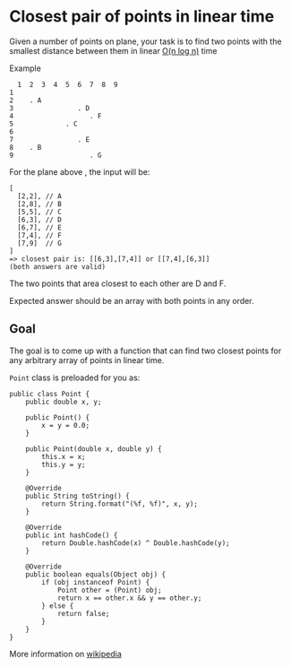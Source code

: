 # Closest pair of points in linear time

Given a number of points on plane, your task is to find two points with the smallest distance
between them in linear [O(n log n)](https://en.wikipedia.org/wiki/Time_complexity#Linearithmic_time)
time

Example

````
  1  2  3  4  5  6  7  8  9
1  
2    . A
3                . D
4                   . F       
5             . C
6              
7                . E
8    . B
9                   . G
````

For the plane above , the input will be:

````
[
  [2,2], // A
  [2,8], // B
  [5,5], // C
  [6,3], // D
  [6,7], // E
  [7,4], // F
  [7,9]  // G
]
=> closest pair is: [[6,3],[7,4]] or [[7,4],[6,3]]
(both answers are valid)
````

The two points that area closest to each other are D and F.

Expected answer should be an array with both points in any order.

## Goal

The goal is to come up with a function that can find two closest points for any arbitrary array of
points in linear time.

``Point`` class is preloaded for you as:

````
public class Point {
    public double x, y;

    public Point() {
        x = y = 0.0;
    }

    public Point(double x, double y) {
        this.x = x;
        this.y = y;
    }

    @Override
    public String toString() {
        return String.format("(%f, %f)", x, y);
    }

    @Override
    public int hashCode() {
        return Double.hashCode(x) ^ Double.hashCode(y);
    }

    @Override
    public boolean equals(Object obj) {
        if (obj instanceof Point) {
            Point other = (Point) obj;
            return x == other.x && y == other.y;
        } else {
            return false;
        }
    }
}
````

More information on [wikipedia](https://en.wikipedia.org/wiki/Closest_pair_of_points_problem)